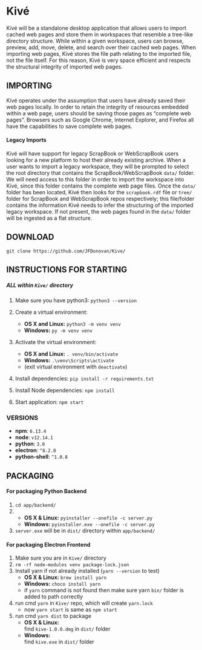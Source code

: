 # Kivé

Kivé will be a standalone desktop application that allows users to import cached web pages and store them in workspaces that resemble a tree-like directory structure. While within a given workspace, users can browse, preview, add, move, delete, and search over their cached web pages. When importing web pages, Kivé stores the file path relating to the imported file, not the file itself. For this reason, Kivé is very space efficient and respects the structural integrity of imported web pages.

## IMPORTING

Kivé operates under the assumption that users have already saved their web pages locally. In order to retain the integrity of resources embedded within a web page, users should be saving those pages as “complete web pages”. Browsers such as Google Chrome, Internet Explorer, and Firefox all have the capabilities to save complete web pages.

#### Legacy Imports

Kivé will have support for legacy ScrapBook or WebScrapBook users looking for a new platform to host their already existing archive. When a user wants to import a legacy workspace, they will be prompted to select the root directory that contains the ScrapBook/WebScrapBook ```data/``` folder.  We will need access to this folder in order to import the workspace into Kivé, since this folder contains the complete web page files. Once the ```data/``` folder has been located, Kivé then looks for the ```scrapbook.rdf``` file or ```tree/``` folder for ScrapBook and WebScrapBook repos respectively; this file/folder contains the information Kivé needs to infer the structuring of the imported legacy workspace. If not present, the web pages found in the ```data/``` folder will be ingested as a flat structure.


## DOWNLOAD
``` git clone https://github.com/JFDonovan/Kive/ ```
## INSTRUCTIONS FOR STARTING 
##### ALL within ```Kive/``` directory 

1. Make sure you have python3: 
   ```python3 --version```
2. Create a virtual environment: 
   - **OS X and Linux:** 
   ```python3 -m venv venv``` 
   - **Windows:** 
   ```py -m venv venv```
3. Activate the virtual environment: 
   - **OS X and Linux:** 
   ```. venv/bin/activate```
   - **Windows:** 
   ```.\venv\Scripts\activate``` 
   - (exit virtual environment with ```deactivate```)
4. Install dependencies: 
   ```pip install -r requirements.txt```

5. Install Node dependencies: 
```npm install```

6. Start application: 
```npm start```

### VERSIONS 
- **npm**: ```6.13.4```
- **node**: ```v12.14.1```
- **python**: ```3.8```
- **electron**: ```^8.2.0```
- **python-shell**: ```^1.0.8```

## PACKAGING 
#### For packaging Python Backend
1. ```cd app/backend/ ```
2. - **OS X & Linux:** ```pyinstaller --onefile -c server.py```
   - **Windows:** ```pyinstaller.exe --onefile -c server.py```
3. ```server.exe``` will be in ```dist/``` directory within ```app/backend/```

#### For packaging Electron Frontend
1. Make sure you are in ```Kive/``` directory
2. ```rm -rf node-modules venv package-lock.json```
3. Install yarn if not already installed (```yarn --version``` to test)
   - **OS X & Linux:**
   ```brew install yarn```
   - **Windows:** 
   ```choco install yarn```
   - if ```yarn``` command is not found then make sure yarn ```bin/``` folder is added to path correctly 
4. run cmd ```yarn``` in ```Kive/``` repo, which will create ```yarn.lock```
   - now ```yarn start``` is same as ```npm start```
5. run cmd ```yarn dist``` to package
   - **OS X & Linux:** <br/>
   find ```kive-1.0.0.dmg``` in ```dist/``` folder
   - **Windows:** <br/>
   find ```kive.exe``` in ```dist/``` folder
